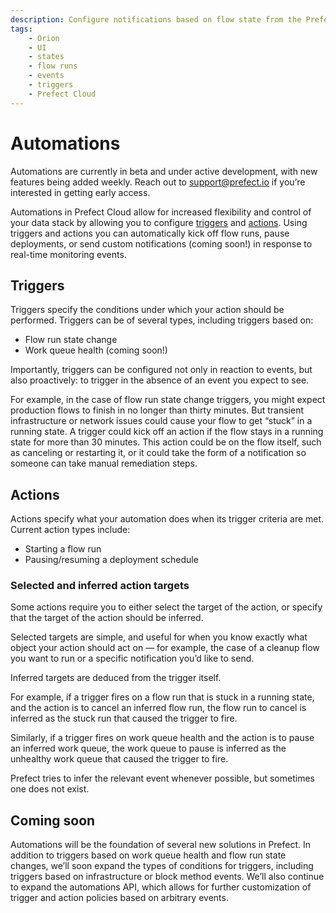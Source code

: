 ```yaml
---
description: Configure notifications based on flow state from the Prefect UI and Prefect Cloud.
tags:
    - Orion
    - UI
    - states
    - flow runs
    - events
    - triggers
    - Prefect Cloud
---
```


# Automations <span class="badge cloud"></span> <span class="badge beta"></span>

Automations are currently in beta and under active development, with new features being added weekly. Reach out to [support@prefect.io](mailto:support@prefect.io) if you’re interested in getting early access.

Automations in Prefect Cloud allow for increased flexibility and control of your data stack by allowing you to configure [triggers](#triggers) and [actions](#actions). Using triggers and actions you can automatically kick off flow runs, pause deployments, or send custom notifications (coming soon!) in response to real-time monitoring events.

## Triggers

Triggers specify the conditions under which your action should be performed. Triggers can be of several types, including triggers based on: 

- Flow run state change
- Work queue health (coming soon!)

Importantly, triggers can be configured not only in reaction to events, but also proactively: to trigger in the absence of an event you expect to see.

For example, in the case of flow run state change triggers, you might expect production flows to finish in no longer than thirty minutes. But transient infrastructure or network issues could cause your flow to get “stuck” in a running state. A trigger could kick off an action if the flow stays in a running state for more than 30 minutes. This action could be on the flow itself, such as canceling or restarting it, or it could take the form of a notification so someone can take manual remediation steps.


## Actions

Actions specify what your automation does when its trigger criteria are met. Current action types include: 

- Starting a flow run
- Pausing/resuming a deployment schedule

### Selected and inferred action targets

Some actions require you to either select the target of the action, or specify that the target of the action should be inferred. 

Selected targets are simple, and useful for when you know exactly what object your action should act on &mdash; for example, the case of a cleanup flow you want to run or a specific notification you’d like to send.

Inferred targets are deduced from the trigger itself. 

For example, if a trigger fires on a flow run that is stuck in a running state, and the action is to cancel an inferred flow run, the flow run to cancel is inferred as the stuck run that caused the trigger to fire. 

Similarly, if a trigger fires on work queue health and the action is to pause an inferred work queue, the work queue to pause is inferred as the unhealthy work queue that caused the trigger to fire. 

Prefect tries to infer the relevant event whenever possible, but sometimes one does not exist.

## Coming soon

Automations will be the foundation of several new solutions in Prefect. In addition to triggers based on work queue health and flow run state changes, we’ll soon expand the types of conditions for triggers, including triggers based on infrastructure or block method events.  We’ll also continue to expand the automations API, which allows for further customization of trigger and action policies based on arbitrary events.

